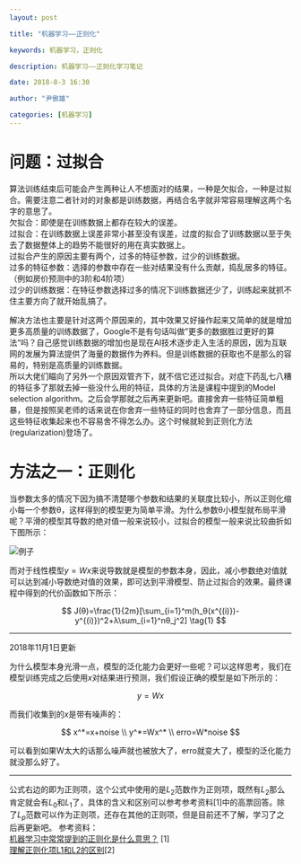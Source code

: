 ```yaml
---
layout: post

title: "机器学习——正则化"

keywords: 机器学习，正则化

description: 机器学习——正则化学习笔记

date: 2018-8-3 16:30

author: "尹傲雄"

categories: [机器学习]
---
```

# 问题：过拟合

算法训练结束后可能会产生两种让人不想面对的结果，一种是欠拟合，一种是过拟合。需要注意二者针对的对象都是训练数据，再结合名字就非常容易理解这两个名字的意思了。  
欠拟合：即使是在训练数据上都存在较大的误差。  
过拟合：在训练数据上误差非常小甚至没有误差，过度的拟合了训练数据以至于失去了数据整体上的趋势不能很好的用在真实数据上。  
过拟合产生的原因主要有两个，过多的特征参数，过少的训练数据。  
过多的特征参数：选择的参数中存在一些对结果没有什么贡献，捣乱居多的特征。（例如房价预测中的3阶和4阶项）  
过少的训练数据：在特征参数选择过多的情况下训练数据还少了，训练起来就抓不住主要方向了就开始乱搞了。

解决方法也主要是针对这两个原因来的，其中效果又好操作起来又简单的就是增加更多高质量的训练数据了，Google不是有句话叫做”更多的数据胜过更好的算法“吗？自己感觉训练数据的增加也是现在AI技术逐步走入生活的原因，因为互联网的发展为算法提供了海量的数据作为养料。但是训练数据的获取也不是那么的容易的，特别是高质量的训练数据。  
所以大佬们瞄向了另外一个原因双管齐下，就不信它还过拟合。对症下药乱七八糟的特征多了那就去掉一些没什么用的特征，具体的方法是课程中提到的Model selection algorithm。之后会学那就之后再来更新吧。直接舍弃一些特征简单粗暴，但是按照吴老师的话来说在你舍弃一些特征的同时也舍弃了一部分信息，而且这些特征收集起来也不容易舍不得怎么办。这个时候就轮到正则化方法(regularization)登场了。


# 方法之一：正则化
当参数太多的情况下因为搞不清楚哪个参数和结果的关联度比较小，所以正则化缩小每一个参数θ，这样得到的模型更为简单平滑。为什么参数θ小模型就布局平滑呢？平滑的模型其导数的绝对值一般来说较小，过拟合的模型一般来说比较曲折如下图所示：

![例子](https://cdn.yinaoxiong.cn/image/posts/2018-8-3/example.JPG)

而对于线性模型$y=Wx$来说导数就是模型的参数本身，因此，减小参数绝对值就可以达到减小导数绝对值的效果，即可达到平滑模型、防止过拟合的效果。最终课程中得到的代价函数如下所示：

$$
J(θ)=\frac{1}{2m}[\sum_{i=1}^m(h_θ(x^{(i)})-y^{(i)})^2+λ\sum_{i=1}^nθ_j^2] \tag{1}
$$

------

2018年11月1日更新

为什么模型本身光滑一点，模型的泛化能力会更好一些呢？可以这样思考，我们在模型训练完成之后使用$x$对结果进行预测，我们假设正确的模型是如下所示的：

$$
y=Wx
$$

而我们收集到的$x$是带有噪声的：

$$
x^*=x+noise \\
y^*=Wx^*  \\
erro=W*noise
$$

可以看到如果W太大的话那么噪声就也被放大了，erro就变大了，模型的泛化能力就没那么好了。

------

公式右边的即为正则项，这个公式中使用的是$L_2$范数作为正则项，既然有$L_2$那么肯定就会有$L_0$和$L_1$了，具体的含义和区别可以参考参考资料[1]中的高票回答。除了$L_p$范数可以作为正则项，还存在其他的正则项，但是目前还不了解，学习了之后再更新吧。
参考资料：  
[机器学习中常常提到的正则化是什么意思？](https://www.zhihu.com/question/20924039)  [1]  
[理解正则化项L1和L2的区别](https://blog.csdn.net/coderTC/article/details/78452300)[2]